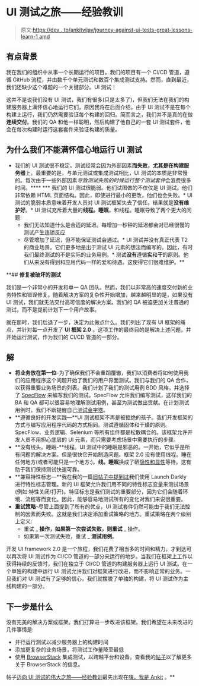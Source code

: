 # UI 测试之旅——经验教训

> 原文:[https://dev . to/ankitvijay/journey-against-ui-tests-great-lessons-learn-1 amd](https://dev.to/ankitvijay/journey-towards-ui-tests-greatness--lessons-learnt-1amd)

## [](#a-bit-of-a-background)**有点背景**

我在我们的组织中从事一个长期运行的项目。我们的项目有一个 CI/CD 管道，遵循 GitHub 流程，并由数千个单元测试和数百个集成测试支持。然而，直到最近，我们还缺少这个难题的一个关键部分。UI 测试！

这并不是说我们没有 UI 测试，我们有很多(只是太多了)，但我们无法在我们的构建服务器上满怀信心地运行它们，原因我将在后面介绍。由于 UI 测试不是在每个构建上运行，我们仍然需要验证每个构建的回归。简而言之，我们并不是真的在做**连续交付**。我们的 QA 和他一样聪明，然后构建了他自己的一套 UI 测试套件，他会在每次构建时运行这套套件来验证构建的质量。

## 为什么我们不能满怀信心地运行 UI 测试

*   我们的 UI 测试很不稳定。测试经常会因为外部因素**而失败，尤其是在构建服务器**上。最重要的是，与单元测试或集成测试相比，UI 测试的本质是非常慢的。每次由于一些外部因素*导致测试失败的时候运行整个测试套件*会浪费很多时间。****
***   我们的 UI 测试很脆弱。他们试图做的不仅仅是 UI 测试。他们非常依赖 HTML 页面结构。因此，即使进行最小的更改，他们也会失败。*   UI 测试的脆弱本质意味着开发人员对 UI 测试框架失去了信任。结果就是**没有维护好**。*   UI 测试充斥着大量的**线程。睡眠**。和线程。睡眠导致了两个更大的问题:
    *   我们无法知道什么是合适的延迟。每增加一秒钟的延迟都会对已经很慢的测试产生连锁反应
    *   尽管增加了延迟，但不能保证测试会通过。*   UI 测试并没有真正代表 T2 的商业场景。它们更多地是出于测试 UI 元素的想法而编写的。因此，有时我们最终测试的不是实际的业务用例。*   测试**没有**遵循**实**和**干**的原则。他们从来没有得到和应用代码一样的爱和待遇。这使得它们很难维护。**

 **## [](#fixing-the-broken-tests)**修复被破坏的测试**

我们是一个非常小的开发和单一 QA 团队。然而，我们以非常高的速度交付新的业务特性和错误修复。随着解决方案的复杂性开始增加，越来越明显的是，如果没有 UI 测试，我们就无法交付高可信度的解决方案。我们的 QA 被迫更加关注普通的测试，而不是提前计划下一个用户故事。

就在那时，我们后退了一步，决定为此做点什么。我们列出了现有 UI 框架的痛点，并针对每一点开发了 **UI 框架 2.0** 。这项工作的最终目的是解决上述问题，并开始运行测试，作为我们的 CI/CD 管道的一部分。

## [](#the-solution)解

*   **将业务放在第一位**–为了确保我们不会重蹈覆辙，我们以消费者将如何使用我们的应用程序这个问题开始了我们的用户界面测试。我们与我们的 QA 合作，以获得重要业务场景的列表。我们计划了我们的测试用例 BDD 风格，并选择了 [SpecFlow](https://wordpress.com/post/ankitvijay.net/3763) 来编写我们的测试。SpecFlow 允许我们编写测试，这样我们的 BA 和 QA 都可以很容易地理解测试用例，甚至为测试做出贡献。在计划测试用例时，我们不断提醒自己[测试金字塔](https://martinfowler.com/bliki/TestPyramid.html)。
*   **遵循良好的开发实践—**UI 测试框架不再是被拒绝的孩子。我们开发框架的方式与编写应用程序代码的方式相同。测试遵循固体和干燥的原则。SpecFlow、业务逻辑、Selenium 等所有组件都是松散耦合的。该框架允许开发人员不用担心底层的 UI 元素，而只需要考虑场景中需要执行的步骤。
*   **没有线头。睡眠-**线程。UI 测试中的睡眠是邪恶的。一开始，它似乎是所有问题的解决方案。但是很快它开始制造问题。框架 2.0 没有使用线程。睡在任何地方(或者可能只是一个地方:)。**线。睡眠**换成了硒[隐性和显性](https://www.seleniumhq.org/docs/04_webdriver_advanced.jsp)等待。这有助于我们保持测试快速可靠。
*   **兼容特性标志—**我在我的一篇[旧帖子中提到过](https://ankitvijay.net/2017/10/08/launch-darkly/)我们使用 Launch Darkly 进行特性标志管理。新的 UI 框架允许我们用不同的特性标志变量来测试场景(例如:特性关闭/打开)。特征标志是我们测试的重要部分，因为它们会随着环境、流程等而变化。因此，能够容易地测试所有的变化对我们来说很重要。
*   **重试策略**–尽管上面提到了所有的优点，UI 测试套件仍然可能由于我们无法控制的因素而失败。这就是我们决定添加重试策略的地方。重试策略在两个级别上定义:
    *   重试 _ **操作，如果第一次尝试失败，则重试** _ 操作。
    *   如果第一次测试失败，重试 _ **测试用例**。

开发 UI framework 2.0 是一个旅程，我们花费了相当多的时间和精力，才到达可以再次将 UI 测试作为 CI/CD 管道的一部分来运行的地步。当我们在框架上工作以获得持续的反馈时，我们在独立于 CI/CD 管道的构建服务器上运行 UI 测试。在一个单独的构建中运行 UI 测试允许我们对框架进行改进，而不影响正常的业务。一旦我们对 UI 测试有了足够的信心，我们就摆脱了单独的构建，将 UI 测试作为主线构建的一部分。

## [](#whats-next)**下一步是什么**

没有完美的解决方案或框架。我们打算进一步改进该框架。我们希望在未来改进的几件事情是:

*   并行运行测试以减少服务器上的构建时间
*   添加更复杂的业务场景，将测试工作量降至最低
*   使用 [BrowserStack](https://www.browserstack.com/) 集成测试，以跨越平台和设备。查看我的[帖子](https://dev.to/vijayankit/test-your-app-across-the-browsers-through-browserstack-19f7-temp-slug-1704615)以了解更多关于 BrowserStack 的信息。

帖子[迈向 UI 测试的伟大之旅——经验教训](https://ankitvijay.net/2018/10/31/journey-towards-ui-test-cases-greatness-lessons-learnt/)最先出现在[嗨，我是 Ankit](https://ankitvijay.net) 。**